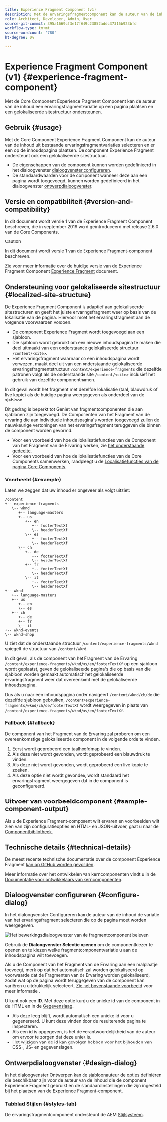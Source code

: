 ```yaml
---
title: Experience Fragment Component (v1)
description: Met de ervaringsfragmentcomponent kan de auteur van de inhoud een ervaringsfragmentvariatie aan een pagina toevoegen.
role: Architect, Developer, Admin, User
source-git-commit: 395a1669cf3e17f649c23852addc37316b923bfd
workflow-type: tm+mt
source-wordcount: '780'
ht-degree: 0%

---
```



# Experience Fragment Component (v1) {#experience-fragment-component}

Met de Core Component Experience Fragment Component kan de auteur van de inhoud een ervaringsfragmentvariatie op een pagina plaatsen en een gelokaliseerde sitestructuur ondersteunen.

## Gebruik {#usage}

Met de Core Component Experience Fragment Component kan de auteur van de inhoud uit bestaande ervaringsfragmentvariaties selecteren en er een op de inhoudspagina plaatsen. De component Experience Fragment ondersteunt ook een gelokaliseerde sitestructuur.

* De eigenschappen van de component kunnen worden gedefinieerd in het dialoogvenster [dialoogvenster configureren](#configure-dialog).
* De standaardwaarden voor de component wanneer deze aan een pagina wordt toegevoegd, kunnen worden gedefinieerd in het dialoogvenster [ontwerpdialoogvenster](#design-dialog).

## Versie en compatibiliteit {#version-and-compatibility}

In dit document wordt versie 1 van de Experience Fragment Component beschreven, die in september 2019 werd geïntroduceerd met release 2.6.0 van de Core Components.

>[!CAUTION]
>
>In dit document wordt versie 1 van de Experience Fragment-component beschreven.
>
>Zie voor meer informatie over de huidige versie van de Experience Fragment Component [Experience Fragment](/help/components/experience-fragment.md) document.

## Ondersteuning voor gelokaliseerde sitestructuur {#localized-site-structure}

De Experience Fragment Component is adaptief aan gelokaliseerde sitestructuren en geeft het juiste ervaringsfragment weer op basis van de lokalisatie van de pagina. Hiervoor moet het ervaringsfragment aan de volgende voorwaarden voldoen.

* De component Experience Fragment wordt toegevoegd aan een sjabloon.
* Die sjabloon wordt gebruikt om een nieuwe inhoudspagina te maken die deel uitmaakt van een onderstaande gelokaliseerde structuur `/content/<site>`.
* Het ervaringsfragment waarnaar op een inhoudspagina wordt verwezen, maakt deel uit van een onderstaande gelokaliseerde ervaringsfragmentstructuur `/content/experience-fragments` die dezelfde patronen volgt als de onderstaande site `/content/<site>` inclusief het gebruik van dezelfde componentnamen.

In dit geval wordt het fragment met dezelfde lokalisatie (taal, blauwdruk of live kopie) als de huidige pagina weergegeven als onderdeel van de sjabloon.

Dit gedrag is beperkt tot Geniet van fragmentcomponenten die aan sjablonen zijn toegevoegd. De Componenten van het Fragment van de ervaring die aan individuele inhoudspagina&#39;s worden toegevoegd zullen de nauwkeurige vertoningen van het ervaringsfragment teruggeven die binnen de component worden gevormd.

* Voor een voorbeeld van hoe de lokalisatiefuncties van de Component van het Fragment van de Ervaring werken, zie [het onderstaande gedeelte](#example).
* Voor een voorbeeld van hoe de lokalisatiefuncties van de Core Components samenwerken, raadpleegt u de [Localisatiefuncties van de pagina Core Components](/help/get-started/localization.md).

### Voorbeeld {#example}

Laten we zeggen dat uw inhoud er ongeveer als volgt uitziet:

```
/content
+-- experience-fragments
   \-- wknd
      +-- language-masters
      +-- us
         +-- en
            +-- footerTextXf
            \-- headerTextXf
         \-- es
            +-- footerTextXf
            \-- headerTextXf
      \-- ch
         +-- de
            +-- footerTextXf
            \-- headerTextXf
         +-- fr
            +-- footerTextXf
            \-- headerTextXf
         \-- it
            +-- footerTextXf
            \-- headerTextXf
+-- wknd
   +-- language-masters
   +-- us
      +-- en
      \-- es
   +-- ch
      +-- de
      +-- fr
      \-- it
+-- wknd-events
\-- wknd-shop
```

U ziet dat de onderstaande structuur `/content/experience-fragments/wknd` spiegelt de structuur van `/content/wknd`.

In dit geval, als de component van het Fragment van de Ervaring `/content/experience-fragments/wknd/us/en/footerTextXf` op een sjabloon wordt geplaatst, geven de gelokaliseerde pagina&#39;s die op basis van die sjabloon worden gemaakt automatisch het gelokaliseerde ervaringsfragment weer dat overeenkomt met de gelokaliseerde inhoudspagina.

Dus als u naar een inhoudspagina onder navigeert `/content/wknd/ch/de` die dezelfde sjabloon gebruiken, `/content/experience-fragments/wknd/ch/de/footerTextXf` wordt weergegeven in plaats van `/content/experience-fragments/wknd/us/en/footerTextXf`.

### Fallback {#fallback}

De component van het Fragment van de Ervaring zal proberen om een overeenkomstige gelokaliseerde component in de volgende orde te vinden.

1. Eerst wordt geprobeerd een taalhoofdmap te vinden.
1. Als deze niet wordt gevonden, wordt geprobeerd een blauwdruk te vinden.
1. Als deze niet wordt gevonden, wordt geprobeerd een live kopie te zoeken.
1. Als deze optie niet wordt gevonden, wordt standaard het ervaringsfragment weergegeven dat in de component is geconfigureerd.

## Uitvoer van voorbeeldcomponent {#sample-component-output}

Als u de Experience Fragment-component wilt ervaren en voorbeelden wilt zien van zijn configuratieopties en HTML- en JSON-uitvoer, gaat u naar de [Componentbibliotheek](https://adobe.com/go/aem_cmp_library_xf).

## Technische details {#technical-details}

De meest recente technische documentatie over de component Experience Fragment [kan op GitHub worden gevonden](https://adobe.com/go/aem_cmp_tech_xf_v1).

Meer informatie over het ontwikkelen van kerncomponenten vindt u in de [Documentatie voor ontwikkelaars van kerncomponenten](/help/developing/overview.md).

## Dialoogvenster configureren {#configure-dialog}

In het dialoogvenster Configureren kan de auteur van de inhoud de variatie van het ervaringsfragment selecteren die op de pagina moet worden weergegeven.

![Het bewerkingsdialoogvenster van de fragmentcomponent beleven](/help/assets/experience-fragment-edit.png)

Gebruik de **Dialoogvenster Selectie openen** om de componentkiezer te openen en te kiezen welke fragmentcomponentvariatie u aan de inhoudspagina wilt toevoegen.

Als u de Component van het Fragment van de Ervaring aan een malplaatje toevoegt, merk op dat het automatisch zal worden gelokaliseerd op voorwaarde dat de Fragmenten van de Ervaring worden gelokaliseerd, zodat wat op de pagina wordt teruggegeven van de component kan variëren u uitdrukkelijk selecteert. [Zie het bovenstaande voorbeeld](#example) voor meer informatie .

U kunt ook een **ID**. Met deze optie kunt u de unieke id van de component in de HTML en in de [Gegevenslaag](/help/developing/data-layer/overview.md).

* Als deze leeg blijft, wordt automatisch een unieke id voor u gegenereerd. U kunt deze vinden door de resulterende pagina te inspecteren.
* Als een id is opgegeven, is het de verantwoordelijkheid van de auteur om ervoor te zorgen dat deze uniek is.
* Het wijzigen van de id kan gevolgen hebben voor het bijhouden van CSS-, JS- en gegevenslagen.

## Ontwerpdialoogvenster {#design-dialog}

In het dialoogvenster Ontwerpen kan de sjabloonauteur de opties definiëren die beschikbaar zijn voor de auteur van de inhoud die de component Experience Fragment gebruikt en de standaardinstellingen die zijn ingesteld bij het plaatsen van de Experience Fragment-component.

### Tabblad Stijlen {#styles-tab}

De ervaringsfragmentcomponent ondersteunt de AEM [Stijlsysteem](/help/get-started/authoring.md#component-styling).
